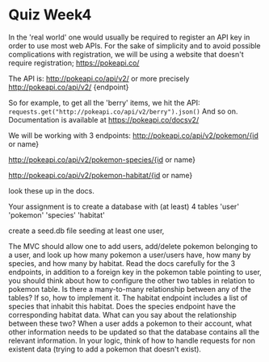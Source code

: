 # Quiz Week4


In the 'real world' one would usually be required to register an API key 
in order to use most web APIs. For the sake of simplicity and to avoid 
possible complications with registration, we will be using a website that
doesn't require registration;
https://pokeapi.co/

The API is:
http://pokeapi.co/api/v2/
or more precisely
http://pokeapi.co/api/v2/ {endpoint}

So for example, to get all the 'berry' items,
we hit the API:
`requests.get("http://pokeapi.co/api/v2/berry").json()`
And so on. Documentation is available at
https://pokeapi.co/docsv2/

We will be working with 3 endpoints:
http://pokeapi.co/api/v2/pokemon/{id or name} 

http://pokeapi.co/api/v2/pokemon-species/{id or name}

http://pokeapi.co/api/v2/pokemon-habitat/{id or name}

look these up in the docs.

Your assignment is to create a database with (at least) 4 tables
'user' 'pokemon' 'species' 'habitat'

create a seed.db file seeding at least one user,

The MVC should allow one to add users, add/delete pokemon belonging to a user,
and look up how many pokemon a user/users have, how many by species, and how many by habitat.
Read the docs carefully for the 3 endpoints, in addition to a foreign key
in the pokemon table pointing to user, you should think about how to configure
the other two tables in relation to pokemon table.
Is there a many-to-many relationship between any of the tables? If so, how to implement it.
The habitat endpoint includes a list of species that inhabit this habitat.
Does the species endpoint have the corresponding habitat data. What can you
say about the relationship between these two?
When a user adds a pokemon to their account, what other information needs to be updated so that the database contains all the relevant information.
In your logic, think of how to handle requests for non existent data
(trying to add a pokemon that doesn't exist). 
